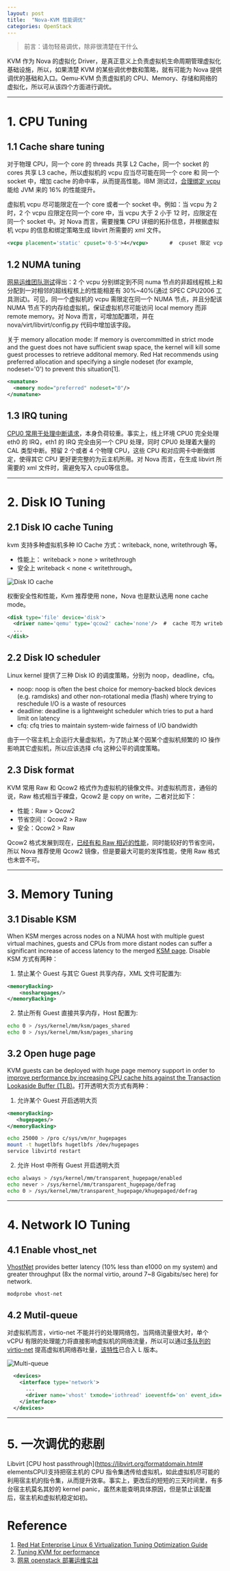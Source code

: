 ```yaml
---
layout: post
title:  "Nova-KVM 性能调优"
categories: OpenStack 
---
```


> 前言：请勿轻易调优，除非很清楚在干什么

KVM 作为 Nova 的虚拟化 Driver，是真正意义上负责虚拟机生命周期管理虚拟化基础设施，所以，如果清楚 KVM 的某些调优参数和策略，就有可能为 Nova 提供调优的基础和入口。Qemu-KVM 负责虚拟机的 CPU、Memory、存储和网络的虚拟化，所以可从该四个方面进行调优。

----------

# 1. CPU Tuning

## 1.1 Cache share tuning
对于物理 CPU，同一个 core 的 threads 共享 L2 Cache，同一个 socket 的 cores 共享 L3 cache，所以虚拟机的 vcpu 应当尽可能在同一个 core 和 同一个 socket 中，增加 cache 的命中率，从而提高性能。IBM 测试过，[合理绑定 vcpu](https://www-01.ibm.com/support/knowledgecenter/api/content/nl/en-us/linuxonibm/liaat/liaattuning_pdf.pdf) 能给 JVM 来的 16% 的性能提升。

虚拟机 vcpu 尽可能限定在一个 core 或者一个 socket 中。例如：当 vcpu 为 2 时，2 个 vcpu 应限定在同一个 core 中，当 vcpu 大于 2 小于 12 时，应限定在同一个 socket 中。对 Nova 而言，需要搜集 CPU 详细的拓扑信息，并根据虚拟机 vcpu 的信息和绑定策略生成 libvirt 所需要的 xml 文件。

~~~ xml
<vcpu placement='static' cpuset='0-5'>4</vcpu>       #  cpuset 限定 vcpu
~~~ 

## 1.2 NUMA tuning

[网易运维团队测试](https://www.ibm.com/developerworks/cn/cloud/library/1408_zhangxl_openstack/)得出：2 个 vcpu 分别绑定到不同 numa 节点的非超线程核上和分配到一对相邻的超线程核上的性能相差有 30%~40%(通过 SPEC CPU2006 工具测试)。可见，同一个虚拟机的 vcpu 需限定在同一个 NUMA 节点，并且分配该 NUMA 节点下的内存给虚拟机，保证虚拟机尽可能访问 local memory 而非 remote memory。对 Nova 而言，可增加配置项，并在 nova/virt/libvirt/config.py 代码中增加该字段。 

关于 memory allocation mode: If memory is overcommitted in strict mode and the guest does not have sufficient swap space, the kernel will kill some guest processes to retrieve additonal memory. Red Hat recommends using preferred allocation and specifying a single nodeset (for example, nodeset='0') to prevent this situation[1].


~~~ xml
<numatune>
  <memory mode="preferred" nodeset="0"/> 
</numatune>
~~~ 

## 1.3 IRQ tuning

[CPU0 常用于处理中断请求](https://www.ibm.com/developerworks/cn/cloud/library/1408_zhangxl_openstack/)，本身负荷较重。事实上，线上环境 CPU0 完全处理 eth0 的 IRQ，eth1 的 IRQ 完全由另一个 CPU 处理，同时 CPU0 处理着大量的 CAL 类型中断。预留 2 个或者 4 个物理 CPU，这些 CPU 和对应网卡中断做绑定，使得其它 CPU 更好更完整的为云主机所用。对 Nova 而言，在生成 libvirt 所需要的 xml 文件时，需避免写入 cpu0等信息。

----------

# 2. Disk IO Tuning

## 2.1 Disk IO cache Tuning

kvm 支持多种虚拟机多种 IO Cache 方式：writeback, none, writethrough 等。

- 性能上： writeback > none > writethrough
- 安全上 writeback < none < writethrough。

![Disk IO cache](http://wsfdl.oss-cn-qingdao.aliyuncs.com/disk%20io%20cache.png)

权衡安全性和性能，Kvm 推荐使用 none，Nova 也是默认选用 none cache mode。

~~~ xml
<disk type='file' device='disk'>
  <driver name='qemu' type='qcow2' cache='none'/>  #  cache 可为 writeback, none, writethrough，directsync，unsafe 等
  ...
</disk>
~~~ 

## 2.2 Disk IO scheduler

Linux kernel 提供了三种 Disk IO 的调度策略，分别为 noop，deadline，cfq。

- noop: noop is often the best choice for memory-backed block devices (e.g. ramdisks) and other non-rotational media (flash) where trying to reschedule I/O is a waste of resources
- deadline: deadline is a lightweight scheduler which tries to put a hard limit on latency
- cfq: cfq tries to maintain system-wide fairness of I/O bandwidth

由于一个宿主机上会运行大量虚拟机，为了防止某个因某个虚拟机频繁的 IO 操作影响其它虚拟机，所以应该选择 cfq 这种公平的调度策略。

## 2.3 Disk format

KVM 常用 Raw 和 Qcow2 格式作为虚拟机的镜像文件。对虚拟机而言，通俗的说，Raw 格式相当于裸盘，Qcow2 是 copy on write，二者对比如下：

- 性能：Raw > Qcow2
- 节省空间：Qcow2 > Raw
- 安全：Qcow2 > Raw

Qcow2 格式发展到现在，[已经有和 Raw 相近的性能](http://www.linux-kvm.org/page/Qcow2)，同时能较好的节省空间，所以 Nova 推荐使用 Qcow2 镜像，但是要最大可能的发挥性能，使用 Raw 格式也未尝不可。


----------

# 3. Memory Tuning


## 3.1 Disable KSM

When KSM merges across nodes on a NUMA host with multiple guest virtual machines, guests and CPUs from more distant nodes can suffer a significant increase of access latency to the merged [KSM page](https://access.redhat.com/documentation/en-US/Red_Hat_Enterprise_Linux/6/html-single/Virtualization_Tuning_and_Optimization_Guide/index.html).
Disable KSM 方式有两种：

1) 禁止某个 Guest 与其它 Guest 共享内存，XML 文件可配置为:

~~~ xml
<memoryBacking>
    <nosharepages/>
</memoryBacking>
~~~ 

2) 禁止所有 Guest 直接共享内存，Host 配置为:

~~~ bash
echo 0 > /sys/kernel/mm/ksm/pages_shared
echo 0 > /sys/kernel/mm/ksm/pages_sharing
~~~ 

## 3.2 Open huge page

KVM guests can be deployed with huge page memory support in order to [improve performance by increasing CPU cache hits against the Transaction Lookaside Buffer (TLB)](https://access.redhat.com/documentation/en-US/Red_Hat_Enterprise_Linux/6/html-single/Virtualization_Tuning_and_Optimization_Guide/index.html)。打开透明大页方式有两种：

1) 允许某个 Guest 开启透明大页

~~~ xml
<memoryBacking>
   <hugepages/>
</memoryBacking>
~~~ 

~~~ bash
echo 25000 > /pro c/sys/vm/nr_hugepages
mount -t hugetlbfs hugetlbfs /dev/hugepages
service libvirtd restart
~~~ 

2) 允许 Host 中所有 Guest 开启透明大页

~~~ bash
echo always > /sys/kernel/mm/transparent_hugepage/enabled
echo never > /sys/kernel/mm/transparent_hugepage/defrag
echo 0 > /sys/kernel/mm/transparent_hugepage/khugepaged/defrag
~~~ 

----------

# 4. Network IO Tuning

## 4.1 Enable vhost_net

[VhostNet](http://www.linux-kvm.org/page/UsingVhost) provides better latency (10% less than e1000 on my system) and greater throughput (8x the normal virtio, around 7~8 Gigabits/sec here) for network.

~~~ bash
modprobe vhost-net
~~~ 

## 4.2 Mutil-queue

对虚拟机而言，virtio-net 不能并行的处理网络包，当网络流量很大时，单个 vCPU 有限的处理能力将直接影响虚拟机的网络流量，所以可以通过[多队列的 virtio-net](http://www.linux-kvm.org/page/Multiqueue) 提高虚拟机网络吞吐量，[该特性](https://blueprints.launchpad.net/nova/+spec/libvirt-virtio-net-multiqueue)已合入 L 版本。

![Multi-queue](http://wsfdl.oss-cn-qingdao.aliyuncs.com/virt-net%20mutil-queue.jpg)

~~~ xml
  <devices>
    <interface type='network'>
      ...
      <driver name='vhost' txmode='iothread' ioeventfd='on' event_idx='off' queues='N'/>  # queues=N
    </interface>
  </devices>
~~~ 

----------

# 5. 一次调优的悲剧

Libvirt [CPU host passthrough](https://libvirt.org/formatdomain.html# elementsCPU)支持把宿主机的 CPU 指令集透传给虚拟机，如此虚拟机尽可能的利用宿主机的指令集，从而提升效率。事实上，更改后的短短的三天时间里，有多台宿主机莫名其妙的 kernel panic，虽然未能查明具体原因，但是禁止该配置后，宿主机和虚拟机稳定如初。

# Reference

1. [Red Hat Enterprise Linux 6 Virtualization Tuning Optimization Guide](https://access.redhat.com/documentation/en-US/Red_Hat_Enterprise_Linux/6/html-single/Virtualization_Tuning_and_Optimization_Guide/index.html)
2. [Tuning KVM for performance](https://www-01.ibm.com/support/knowledgecenter/api/content/nl/en-us/linuxonibm/liaat/liaattuning_pdf.pdf)
3. [网易 openstack 部署运维实战](https://www.ibm.com/developerworks/cn/cloud/library/1408_zhangxl_openstack/)
